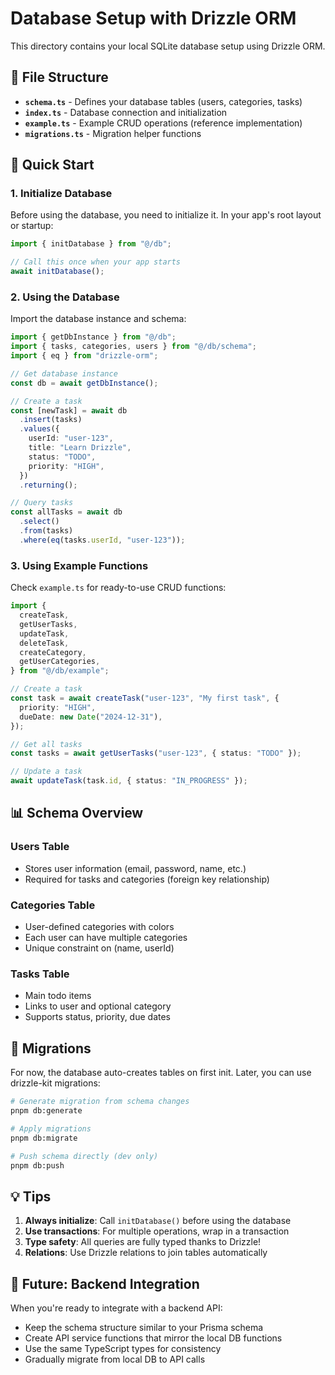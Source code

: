 # Database Setup with Drizzle ORM

This directory contains your local SQLite database setup using Drizzle ORM.

## 📁 File Structure

- **`schema.ts`** - Defines your database tables (users, categories, tasks)
- **`index.ts`** - Database connection and initialization
- **`example.ts`** - Example CRUD operations (reference implementation)
- **`migrations.ts`** - Migration helper functions

## 🚀 Quick Start

### 1. Initialize Database

Before using the database, you need to initialize it. In your app's root layout or startup:

```typescript
import { initDatabase } from "@/db";

// Call this once when your app starts
await initDatabase();
```

### 2. Using the Database

Import the database instance and schema:

```typescript
import { getDbInstance } from "@/db";
import { tasks, categories, users } from "@/db/schema";
import { eq } from "drizzle-orm";

// Get database instance
const db = await getDbInstance();

// Create a task
const [newTask] = await db
  .insert(tasks)
  .values({
    userId: "user-123",
    title: "Learn Drizzle",
    status: "TODO",
    priority: "HIGH",
  })
  .returning();

// Query tasks
const allTasks = await db
  .select()
  .from(tasks)
  .where(eq(tasks.userId, "user-123"));
```

### 3. Using Example Functions

Check `example.ts` for ready-to-use CRUD functions:

```typescript
import {
  createTask,
  getUserTasks,
  updateTask,
  deleteTask,
  createCategory,
  getUserCategories,
} from "@/db/example";

// Create a task
const task = await createTask("user-123", "My first task", {
  priority: "HIGH",
  dueDate: new Date("2024-12-31"),
});

// Get all tasks
const tasks = await getUserTasks("user-123", { status: "TODO" });

// Update a task
await updateTask(task.id, { status: "IN_PROGRESS" });
```

## 📊 Schema Overview

### Users Table
- Stores user information (email, password, name, etc.)
- Required for tasks and categories (foreign key relationship)

### Categories Table
- User-defined categories with colors
- Each user can have multiple categories
- Unique constraint on (name, userId)

### Tasks Table
- Main todo items
- Links to user and optional category
- Supports status, priority, due dates

## 🔄 Migrations

For now, the database auto-creates tables on first init. Later, you can use drizzle-kit migrations:

```bash
# Generate migration from schema changes
pnpm db:generate

# Apply migrations
pnpm db:migrate

# Push schema directly (dev only)
pnpm db:push
```

## 💡 Tips

1. **Always initialize**: Call `initDatabase()` before using the database
2. **Use transactions**: For multiple operations, wrap in a transaction
3. **Type safety**: All queries are fully typed thanks to Drizzle!
4. **Relations**: Use Drizzle relations to join tables automatically

## 🔮 Future: Backend Integration

When you're ready to integrate with a backend API:
- Keep the schema structure similar to your Prisma schema
- Create API service functions that mirror the local DB functions
- Use the same TypeScript types for consistency
- Gradually migrate from local DB to API calls

